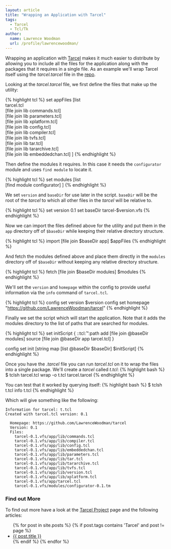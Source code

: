 ```yaml
---
layout: article
title: "Wrapping an Application with Tarcel"
tags:
  - Tarcel
  - Tcl/Tk
author:
  name: Lawrence Woodman
  url: /profile/lawrencewoodman/
---
```


Wrapping an application with [Tarcel](/projects/tarcel/) makes it much easier to distribute by allowing you to include all the files for the application along with the packages that it requires in a single file.  As an example we'll wrap Tarcel itself using the _tarcel.tarcel_ file in the [repo](https://github.com/LawrenceWoodman/tarcel).

Looking at the _tarcel.tarcel_ file, we first define the files that make up the utility:

{% highlight tcl %}
set appFiles [list \
  tarcel.tcl \
  [file join lib commands.tcl] \
  [file join lib parameters.tcl] \
  [file join lib xplatform.tcl] \
  [file join lib config.tcl] \
  [file join lib compiler.tcl] \
  [file join lib tvfs.tcl] \
  [file join lib tar.tcl] \
  [file join lib tararchive.tcl] \
  [file join lib embeddedchan.tcl]
]
{% endhighlight %}

Then define the modules it requires.  In this case it needs the `configurator` module and uses `find module` to locate it.

{% highlight tcl %}
set modules [list \
  [find module configurator]
]
{% endhighlight %}

We set `version` and `baseDir` for use later in the script.  `baseDir` will be the root of the _tarcel_ to which all other files in the _tarcel_ will be relative to.

{% highlight tcl %}
set version 0.1
set baseDir tarcel-$version.vfs
{% endhighlight %}

Now we can import the files defined above for the utility and put them in the `app` directory off of `$baseDir` while keeping their relative directory structure.

{% highlight tcl %}
import [file join $baseDir app] $appFiles
{% endhighlight %}

And fetch the modules defined above and place them directly in the `modules` directory off of `$baseDir` without keeping any relative directory structure.

{% highlight tcl %}
fetch [file join $baseDir modules] $modules
{% endhighlight %}

We'll set the `version` and `homepage` within the config to provide useful information via the `info` command of `tarcel.tcl`.

{% highlight tcl %}
config set version $version
config set homepage "https://github.com/LawrenceWoodman/tarcel"
{% endhighlight %}

Finally we set the script which will start the application.  Note that it adds the modules directory to the list of paths that are searched for modules.

{% highlight tcl %}
set initScript {
  ::tcl::tm::path add [file join @baseDir modules]
  source [file join @baseDir app tarcel.tcl]
}

config set init [string map [list @baseDir $baseDir] $initScript]
{% endhighlight %}


Once you have the _.tarcel_ file you can run _tarcel.tcl_ on it to wrap the files into a single package.  We'll create a _tarcel_ called _t.tcl_:
{% highlight bash %}
$ tclsh tarcel.tcl wrap -o t.tcl tarcel.tarcel
{% endhighlight %}


You can test that it worked by querying itself:
{% highlight bash %}
$ tclsh t.tcl info t.tcl
{% endhighlight %}

Which will give something like the following:

    Information for tarcel: t.tcl
    Created with tarcel.tcl version: 0.1

      Homepage: https://github.com/LawrenceWoodman/tarcel
      Version: 0.1
      Files:
        tarcel-0.1.vfs/app/lib/commands.tcl
        tarcel-0.1.vfs/app/lib/compiler.tcl
        tarcel-0.1.vfs/app/lib/config.tcl
        tarcel-0.1.vfs/app/lib/embeddedchan.tcl
        tarcel-0.1.vfs/app/lib/parameters.tcl
        tarcel-0.1.vfs/app/lib/tar.tcl
        tarcel-0.1.vfs/app/lib/tararchive.tcl
        tarcel-0.1.vfs/app/lib/tvfs.tcl
        tarcel-0.1.vfs/app/lib/version.tcl
        tarcel-0.1.vfs/app/lib/xplatform.tcl
        tarcel-0.1.vfs/app/tarcel.tcl
        tarcel-0.1.vfs/modules/configurator-0.1.tm

### Find out More ###
To find out more have a look at the [Tarcel Project](/projects/tarcel/) page and the following articles:<br />
  <ul id="briefPosts">
    {% for post in site.posts %}
      {% if post.tags contains 'Tarcel' and post != page %}
        <li><a href="{{ post.url }}">{{ post.title }}</a></li>
      {% endif %}
    {% endfor %}
  </ul>
